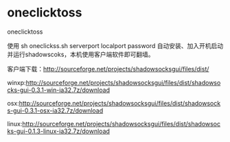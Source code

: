 oneclicktoss
============
oneclicktoss

使用 sh oneclickss.sh serverport localport password 自动安装、加入开机启动并运行shadowscoks，本机使用客户端软件即可翻墙。

客户端下载：http://sourceforge.net/projects/shadowsocksgui/files/dist/

winxp:http://sourceforge.net/projects/shadowsocksgui/files/dist/shadowsocks-gui-0.3.1-win-ia32.7z/download

osx:http://sourceforge.net/projects/shadowsocksgui/files/dist/shadowsocks-gui-0.3.1-osx-ia32.7z/download

linux:http://sourceforge.net/projects/shadowsocksgui/files/dist/shadowsocks-gui-0.1.3-linux-ia32.7z/download
